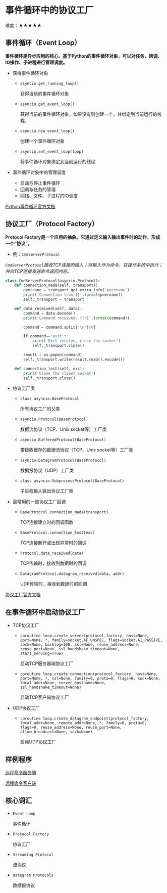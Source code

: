 # 事件循环中的协议工厂

难度：★★★★★

## 事件循环（Event Loop）

**事件循环是异步应用的核心。基于Python的事件循环对象，可以对任务、回调、IO操作、子进程进行管理调度。**

- 获得事件循环对象
    - `asyncio.get_running_loop()`

      获得当前的事件循环对象

    - `asyncio.get_event_loop()`

      获得当前的事件循环对象，如果没有则创建一个，并绑定到当前运行的线程。

    - `asyncio.new_event_loop()`

      创建一个事件循环对象

    - `asyncio.set_event_loop(loop)`

      将事件循环对象绑定到当前运行的线程

- 事件循环对象中的管理调度
    + 启动与停止事件循环
    + 回调与任务的管理
    + 网络、文件、子进程的IO调度

[Python事件循环官方文档](https://docs.python.org/3/library/asyncio-eventloop.html)

## 协议工厂（Protocol Factory）

**Protocol Factory是一个应用的抽象。它通过定义输入输出事件时的动作，形成一个“协议”。**

- 例：`CmdServerProtocol`

*`CmdServerProtocol`接收TCP连接的输入；将输入作为命令，在操作系统中执行；并向TCP连接发送命令返回内容。*

```python
class CmdServerProtocol(asyncio.Protocol):
    def connection_made(self, transport):
        peername = transport.get_extra_info('peername')
        print('Connection from {}'.format(peername))
        self._transport = transport

    def data_received(self, data):
        command = data.decode()
        print('Command received: {!r}'.format(command))

        command = command.split('\n')[0]

        if command=='exit':
            print('Exit receive, close the socket')
            self._transport.close()

        result = os.popen(command)
        self._transport.write(result.read().encode())

    def connection_lost(self, exc):
        print('Close the client socket')
        self._transport.close()
```

- 协议工厂类
    + `class asyncio.BaseProtocol`

      所有协议工厂的父类

    + `asyncio.Protocol(BaseProtocol)`

      数据流协议（TCP、Unix socket等）工厂类

    + `asyncio.BufferedProtocol(BaseProtocol)`

      带接收缓存的数据流协议（TCP、Unix socket等）工厂类

    + `asyncio.DatagramProtocol(BaseProtocol)`

      数据报协议（UDP）工厂类

    + `class asyncio.SubprocessProtocol(BaseProtocol)`

      子进程输入输出协议工厂类

- 最常用的一些协议工厂回调
    + `BaseProtocol.connection_made(transport)`

      TCP连接建立时的回调函数

    + `BaseProtocol.connection_lost(exc)`

      TCP连接断开或出现异常时的回调

    + `Protocol.data_received(data)`

      TCP传输时，接收到数据时的回调

    + `DatagramProtocol.datagram_received(data, addr)`

      UDP传输时，接收到数据时的回调


[协议工厂官方文档](https://docs.python.org/3/library/asyncio-protocol.html#protocols)

## 在事件循环中启动协议工厂

- TCP协议工厂
    - `coroutine loop.create_server(protocol_factory, host=None, port=None, *, family=socket.AF_UNSPEC, flags=socket.AI_PASSIVE, sock=None, backlog=100, ssl=None, reuse_address=None, reuse_port=None, ssl_handshake_timeout=None, start_serving=True)`

      启动TCP服务器端协议工厂

    - `coroutine loop.create_connection(protocol_factory, host=None, port=None, *, ssl=None, family=0, proto=0, flags=0, sock=None, local_addr=None, server_hostname=None, ssl_handshake_timeout=None)`

      启动TCP客户端协议工厂

- UDP协议工厂
    - `coroutine loop.create_datagram_endpoint(protocol_factory, local_addr=None, remote_addr=None, *, family=0, proto=0, flags=0, reuse_address=None, reuse_port=None, allow_broadcast=None, sock=None)`

      启动UDP协议工厂

## 样例程序

  [远程命令服务端](programs/RemoteCmdServer_factory.py)

  [远程命令客户端](programs/RemoteCmdClient_factory.py)

## 核心词汇

- `Event Loop`

  事件循环

- `Protocol Factory`

  协议工厂

- `Streaming Protocol`

  流协议

- `Datagram Protocols`

  数据报协议
